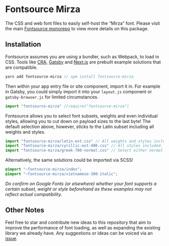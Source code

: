 # Fontsource Mirza

The CSS and web font files to easily self-host the “Mirza” font. Please visit the main [Fontsource monorepo](https://github.com/DecliningLotus/fontsource) to view more details on this package.

## Installation

Fontsource assumes you are using a bundler, such as Webpack, to load in CSS. Tools like [CRA](https://create-react-app.dev/), [Gatsby](https://www.gatsbyjs.org/) and [Next.js](https://nextjs.org/) are prebuilt example solutions that are compatible.

```javascript
yarn add fontsource-mirza // npm install fontsource-mirza
```

Then within your app entry file or site component, import it in. For example in Gatsby, you could simply import it into your `layout.js` component or `gatsby-browser.js` for limited circumstances.

```javascript
import "fontsource-mirza" //require("fontsource-mirza")
```

Fontsource allows you to select font subsets, weights and even individual styles, allowing you to cut down on payload sizes to the last byte! The default selection above, however, sticks to the Latin subset including all weights and styles.

```javascript
import "fontsource-mirza/latin-ext.css" // All weights and styles included.
import "fontsource-mirza/cyrillic-ext-400.css" // All styles included.
import "fontsource-mirza/greek-700-normal.css" // Select either normal or italic.
```

Alternatively, the same solutions could be imported via SCSS!

```scss
@import "~fontsource-mirza/index";
@import "~fontsource-mirza/vietnamese-300-italic";
```

_Do confirm on Google Fonts (or elsewhere) whether your font supports a certain subset, weight or style beforehand as these examples may not reflect actual compatibility._

## Other Notes

Feel free to star and contribute new ideas to this repository that aim to improve the performance of font loading, as well as expanding the existing library we already have. Any suggestions or ideas can be voiced via an [issue](https://github.com/DecliningLotus/fontsource/issues).
